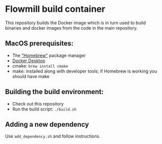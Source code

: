 # Flowmill build container

This repository builds the Docker image which is in turn used to build binaries and docker
images from the code in the main repository.

## MacOS prerequisites:

* The ["Homebrew"](https://brew.sh/) package manager
* [Docker Desktop](https://hub.docker.com/editions/community/docker-ce-desktop-mac)
* cmake: `brew install cmake`
* make: installed along with developer tools; if Homebrew is working you should have make

## Building the build environment:

* Check out this repository
* Run the build script: `./build.sh`

## Adding a new dependency

Use `add_dependency.sh` and follow instructions.
